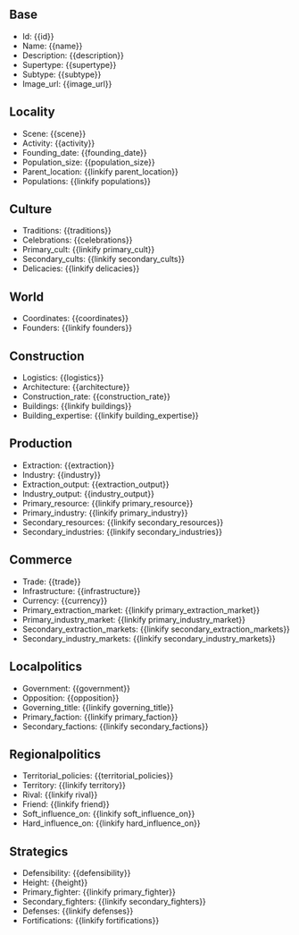 ## Base
- <span class="text-field" data-tooltip="Text">Id</span>: {{id}}
- <span class="text-field" data-tooltip="Text">Name</span>: {{name}}
- <span class="text-field" data-tooltip="Text">Description</span>: {{description}}
- <span class="text-field" data-tooltip="Text">Supertype</span>: {{supertype}}
- <span class="text-field" data-tooltip="Text">Subtype</span>: {{subtype}}
- <span class="text-field" data-tooltip="Text">Image_url</span>: {{image_url}}

## Locality
- <span class="text-field" data-tooltip="Text">Scene</span>: {{scene}}
- <span class="text-field" data-tooltip="Text">Activity</span>: {{activity}}
- <span class="number-field" data-tooltip="Number">Founding_date</span>: {{founding_date}}
- <span class="number-field" data-tooltip="Number">Population_size</span>: {{population_size}}
- <span class="link-field" data-tooltip="Single Location">Parent_location</span>: {{linkify parent_location}}
- <span class="multi-link-field" data-tooltip="Multi Collective">Populations</span>: {{linkify populations}}

## Culture
- <span class="text-field" data-tooltip="Text">Traditions</span>: {{traditions}}
- <span class="text-field" data-tooltip="Text">Celebrations</span>: {{celebrations}}
- <span class="link-field" data-tooltip="Single Construct">Primary_cult</span>: {{linkify primary_cult}}
- <span class="multi-link-field" data-tooltip="Multi Construct">Secondary_cults</span>: {{linkify secondary_cults}}
- <span class="multi-link-field" data-tooltip="Multi Species">Delicacies</span>: {{linkify delicacies}}

## World
- <span class="text-field" data-tooltip="Text">Coordinates</span>: {{coordinates}}
- <span class="multi-link-field" data-tooltip="Multi Character">Founders</span>: {{linkify founders}}

## Construction
- <span class="text-field" data-tooltip="Text">Logistics</span>: {{logistics}}
- <span class="text-field" data-tooltip="Text">Architecture</span>: {{architecture}}
- <span class="number-field" data-tooltip="Number">Construction_rate</span>: {{construction_rate}}
- <span class="multi-link-field" data-tooltip="Multi Location">Buildings</span>: {{linkify buildings}}
- <span class="multi-link-field" data-tooltip="Multi Construct">Building_expertise</span>: {{linkify building_expertise}}

## Production
- <span class="text-field" data-tooltip="Text">Extraction</span>: {{extraction}}
- <span class="text-field" data-tooltip="Text">Industry</span>: {{industry}}
- <span class="number-field" data-tooltip="Number">Extraction_output</span>: {{extraction_output}}
- <span class="number-field" data-tooltip="Number">Industry_output</span>: {{industry_output}}
- <span class="link-field" data-tooltip="Single Construct">Primary_resource</span>: {{linkify primary_resource}}
- <span class="link-field" data-tooltip="Single Construct">Primary_industry</span>: {{linkify primary_industry}}
- <span class="multi-link-field" data-tooltip="Multi Construct">Secondary_resources</span>: {{linkify secondary_resources}}
- <span class="multi-link-field" data-tooltip="Multi Construct">Secondary_industries</span>: {{linkify secondary_industries}}

## Commerce
- <span class="text-field" data-tooltip="Text">Trade</span>: {{trade}}
- <span class="text-field" data-tooltip="Text">Infrastructure</span>: {{infrastructure}}
- <span class="text-field" data-tooltip="Text">Currency</span>: {{currency}}
- <span class="link-field" data-tooltip="Single Location">Primary_extraction_market</span>: {{linkify primary_extraction_market}}
- <span class="link-field" data-tooltip="Single Location">Primary_industry_market</span>: {{linkify primary_industry_market}}
- <span class="multi-link-field" data-tooltip="Multi Location">Secondary_extraction_markets</span>: {{linkify secondary_extraction_markets}}
- <span class="multi-link-field" data-tooltip="Multi Location">Secondary_industry_markets</span>: {{linkify secondary_industry_markets}}

## Localpolitics
- <span class="text-field" data-tooltip="Text">Government</span>: {{government}}
- <span class="text-field" data-tooltip="Text">Opposition</span>: {{opposition}}
- <span class="link-field" data-tooltip="Single Title">Governing_title</span>: {{linkify governing_title}}
- <span class="link-field" data-tooltip="Single Institution">Primary_faction</span>: {{linkify primary_faction}}
- <span class="multi-link-field" data-tooltip="Multi Institution">Secondary_factions</span>: {{linkify secondary_factions}}

## Regionalpolitics
- <span class="text-field" data-tooltip="Text">Territorial_policies</span>: {{territorial_policies}}
- <span class="link-field" data-tooltip="Single Territory">Territory</span>: {{linkify territory}}
- <span class="link-field" data-tooltip="Single Location">Rival</span>: {{linkify rival}}
- <span class="link-field" data-tooltip="Single Location">Friend</span>: {{linkify friend}}
- <span class="multi-link-field" data-tooltip="Multi Location">Soft_influence_on</span>: {{linkify soft_influence_on}}
- <span class="multi-link-field" data-tooltip="Multi Location">Hard_influence_on</span>: {{linkify hard_influence_on}}

## Strategics
- <span class="text-field" data-tooltip="Text">Defensibility</span>: {{defensibility}}
- <span class="number-field" data-tooltip="Number">Height</span>: {{height}}
- <span class="link-field" data-tooltip="Single Institution">Primary_fighter</span>: {{linkify primary_fighter}}
- <span class="multi-link-field" data-tooltip="Multi Institution">Secondary_fighters</span>: {{linkify secondary_fighters}}
- <span class="multi-link-field" data-tooltip="Multi Location">Defenses</span>: {{linkify defenses}}
- <span class="multi-link-field" data-tooltip="Multi Object">Fortifications</span>: {{linkify fortifications}}

